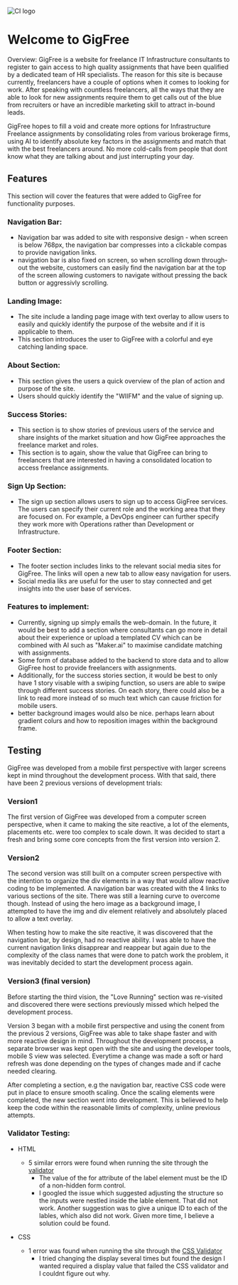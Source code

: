 ![CI logo](https://codeinstitute.s3.amazonaws.com/fullstack/ci_logo_small.png)

# Welcome to GigFree 

Overview: GigFree is a website for freelance IT Infrastructure consultants to register to gain access to high quality assignments that have been qualified by a dedicated team of HR specialists. The reason for this site is because currently, freelancers have a couple of options when it comes to looking for work. After speaking with countless freelancers, all the ways that they are able to look for new assignments require them to get calls out of the blue from recruiters or have an incredible marketing skill to attract in-bound leads. 

GigFree hopes to fill a void and create more options for Infrastructure Freelance assignments by consolidating roles from various brokerage firms, using AI to identify absolute key factors in the assignments and match that with the best freelancers around. No more cold-calls from people that dont know what they are talking about and just interrupting your day. 

## Features

This section will cover the features that were added to GigFree for functionality purposes. 

### Navigation Bar:
- Navigation bar was added to site with responsive design - when screen is below 768px, the navigation bar compresses into a clickable compas to provide navigation links. 
- navigation bar is also fixed on screen, so when scrolling down through-out the website, customers can easily find the navigation bar at the top of the screen allowing customers to navigate without pressing the back button or aggressivly scrolling. 

### Landing Image: 
- The site include a landing page image with text overlay to allow users to easily and quickly identify the purpose of the website and if it is applicable to them. 
- This section introduces the user to GigFree with a colorful and eye catching landing space. 

### About Section:
- This section gives the users a quick overview of the plan of action and purpose of the site. 
- Users should quickly identify the "WIIFM" and the value of signing up. 

### Success Stories:
- This section is to show stories of previous users of the service and share insights of the market situation and how GigFree approaches the freelance market and roles. 
- This section is to again, show the value that GigFree can bring to freelancers that are interested in having a consolidated location to access freelance assignments. 

### Sign Up Section:
- The sign up section allows users to sign up to access GigFree services. The users can specify their current role and the working area that they are focused on. For example, a DevOps engineer can further specify they work more with Operations rather than Development or Infrastructure. 

### Footer Section: 
- The footer section includes links to the relevant social media sites for GigFree. The links will open a new tab to allow easy navigation for users. 
- Social media liks are useful for the user to stay connected and get insights into the user base of services. 

### Features to implement: 
- Currently, signing up simply emails the web-domain. In the future, it would be best to add a section where consultants can go more in detail about their experience or upload a templated CV which can be combined with AI such as "Maker.ai" to maximise candidate matching with assignments. 
- Some form of database added to the backend to store data and to allow GigFree host to provide freelancers with assignments. 
- Additionally, for the success stories section, it would be best to only have 1 story visable with a swiping function, so users are able to swipe through different success stories. On each story, there could also be a link to read more instead of so much text which can cause friction for mobile users. 
- better background images would also be nice. perhaps learn about gradient colurs and how to reposition images within the background frame.

## Testing 
GigFree was developed from a mobile first perspective with larger screens kept in mind throughout the development process. With that said, there have been 2 previous versions of development trials:

### Version1 
The first version of GigFree was developed from a computer screen perspective, when it came to making the site reactive, a lot of the elements, placements etc. were too complex to scale down. It was decided to start a fresh and bring some core concepts from the first version into version 2. 

### Version2 
The second version was still built on a computer screen perspective with the intention to organize the div elements in a way that would allow reactive coding to be implemented. A navigation bar was created with the 4 links to various sections of the site. There was still a learning curve to overcome though. Instead of using the hero image as a background image, I attempted to have the img and div element relatively and absolutely placed to allow a text overlay. 

When testing how to make the site reactive, it was discovered that the navigation bar, by design, had no reactive ability. I was able to have the current navigation links disapprear and reappear but again due to the complexity of the class names that were done to patch work the problem, it was inevitably decided to start the development process again. 

### Version3 (final version)
Before starting the third vision, the "Love Running" section was re-visited and discovered there were sections previously missed which helped the development process. 

Version 3 began with a mobile first perspective and using the conent from the previous 2 versions, GigFree was able to take shape faster and with more reactive design in mind. Throughout the development process, a separate browser was kept open with the site and using the developer tools, mobile S view was selected. Everytime a change was made a soft or hard refresh was done depending on the types of changes made and if cache needed clearing. 

After completing a section, e.g the navigation bar, reactive CSS code were put in place to ensure smooth scaling. Once the scaling elements were completed, the new section went into development. This is believed to help keep the code within the reasonable limits of complexity, unline previous attempts. 

### Validator Testing: 

- HTML
  - 5 similar errors were found when running the site through the [validator](https://validator.w3.org/)
    - The value of the for attribute of the label element must be the ID of a non-hidden form control. 
    - I googled the issue which suggested adjusting the structure so the inputs were nestled inside the lable element. That did not work. Another suggestion was to give a unique ID to each of the lables, which also did not work. Given more time, I believe a solution could be found. 

- CSS
  - 1 error was found when running the site through the [CSS Validator](https://jigsaw.w3.org/css-validator/)
    - I tried changing the display several times but found the design I wanted required a display value that failed the CSS validator and I couldnt figure out why. 

    

